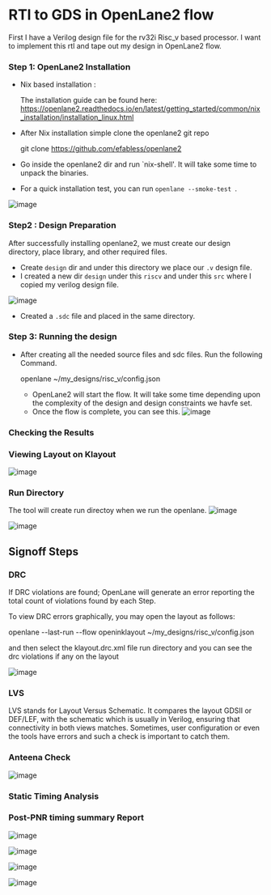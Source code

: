 
# RTl to GDS in OpenLane2 flow 

First I have a Verilog design file for the rv32i Risc_v based processor. I want to implement this rtl and tape out my design in OpenLane2 flow. 



### Step 1: OpenLane2 Installation 

* Nix based installation :
  
  The installation guide can be found here: https://openlane2.readthedocs.io/en/latest/getting_started/common/nix_installation/installation_linux.html

* After Nix installation simple clone the openlane2 git repo

    git clone https://github.com/efabless/openlane2

* Go inside the openlane2 dir and run `nix-shell'. It will take some time to unpack the binaries.
* For a quick installation test, you can run `openlane --smoke-test `. 

![image](https://github.com/user-attachments/assets/1b4f3c67-9a2c-4f3a-b911-d2bfac75dac8)

### Step2 :  Design Preparation 

After successfully installing openlane2, we must create our design directory, place library, and other required files. 

* Create `design` dir and under this directory we place our `.v` design file.
* I created a new dir `design` under this `riscv` and under this `src` where I copied my verilog design file.

![image](https://github.com/user-attachments/assets/380fd66e-d2f6-4cea-9755-9366c113a376)
* Created a `.sdc` file and placed in the same directory.

### Step 3: Running the design 
* After creating all the needed source files and sdc files.  Run the following Command.


     openlane ~/my_designs/risc_v/config.json


  * OpenLane2 will start the flow. It will take some time depending upon the complexity of the design and design constraints we havfe set.
  * Once the flow is complete, you can see this. 
![image](https://github.com/user-attachments/assets/abd46a0e-9810-4630-aeeb-82f835da9f1a)




### Checking the Results 

###  Viewing Layout on Klayout 

![image](https://github.com/user-attachments/assets/dc3470ca-5422-4930-b970-79dd5c24ec5e)

### Run Directory 
The tool will create run directoy when we run the openlane. 
![image](https://github.com/user-attachments/assets/b780f597-fe37-4cbf-8ecb-9b98a7d2313a)

![image](https://github.com/user-attachments/assets/508752c8-7632-4521-a546-a842f325442d)


## Signoff Steps 
  
### DRC 
If DRC violations are found; OpenLane will generate an error reporting the total count of violations found by each Step.

To view DRC errors graphically, you may open the layout as follows:

  openlane --last-run --flow openinklayout ~/my_designs/risc_v/config.json

and then select the klayout.drc.xml file run directory and you can see the drc violations if any on the layout

![image](https://github.com/user-attachments/assets/7a8ea27a-f70c-4c43-ab39-6f930b8e82ff)



### LVS 
LVS stands for Layout Versus Schematic. It compares the layout GDSII or DEF/LEF, with the schematic which is usually in Verilog, ensuring that connectivity in both views matches. Sometimes, user configuration or even the tools have errors and such a check is important to catch them.

### Anteena Check 

![image](https://github.com/user-attachments/assets/17aa0299-5e8d-479f-878a-49a099c714d3)



### Static Timing Analysis 


### Post-PNR timing summary Report 

![image](https://github.com/user-attachments/assets/f4cc4ede-066b-4338-87d1-a21e6151aee7)

![image](https://github.com/user-attachments/assets/69f6ee4e-dc47-419b-82d9-6ee0c465cd4d)


![image](https://github.com/user-attachments/assets/b5f8a523-3b32-4ebc-a5f1-702af0f4e109)

![image](https://github.com/user-attachments/assets/26aab97b-4276-42a1-862d-78f8b3c59c3b)



